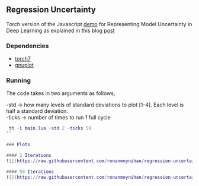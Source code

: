 ## Regression Uncertainty
Torch version of the Javascript [demo](https://github.com/yaringal/DropoutUncertaintyDemos) for Representing Model Uncertainty in Deep Learning as explained in this blog [post](http://mlg.eng.cam.ac.uk/yarin/blog_3d801aa532c1ce.html) 

### Dependencies

- [torch7](http://torch.ch/docs/getting-started.html)   
- [gnuplot](https://github.com/torch/gnuplot)  

### Running

The code takes in two arguments as follows,  

-std     -> how many levels of standard deviations to plot [1-4]. Each level is half a standard deviation.  
-ticks   -> number of times to run 1 full cycle


```lua
 th -i main.lua -std 2 -ticks 50
`` 

### Plots

#### 2 Iterations
![](https://raw.githubusercontent.com/ronanmoynihan/regression-uncertainty/master/plots/ticks2.png?token=ABo7hwfOZp6_dt52H8HgXqEf18_1fwduks5Wlpo7wA%3D%3D "Optional Title")

#### 50 Iterations
![](https://raw.githubusercontent.com/ronanmoynihan/regression-uncertainty/master/plots/ticks50.png?token=ABo7h1wRLLBl-RUjz_c0HDyqNRIwEEuJks5WlpqEwA%3D%3D "Optional Title")